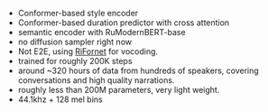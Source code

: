 - Conformer-based style encoder
- Conformer-based duration predictor with cross attention
- semantic encoder with RuModernBERT-base
- no diffusion sampler right now
- Not E2E, using [RiFornet](https://github.com/Respaired/RiFornet_Vocoder) for vocoding.
- trained for roughly 200K steps 
- around ~320 hours of data from hundreds of speakers, covering conversations and high quality narrations.
- roughly less than 200M parameters, very light weight.
- 44.1khz + 128 mel bins
